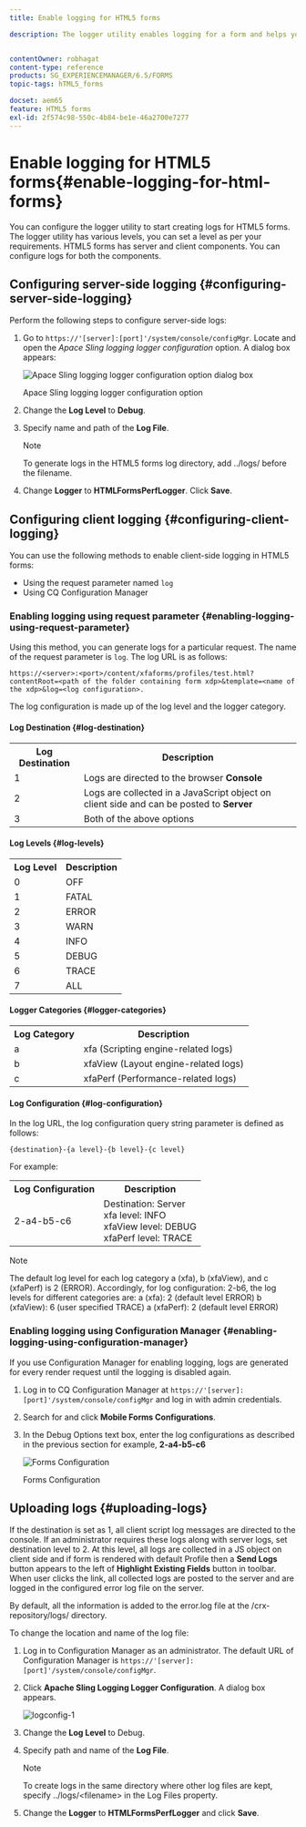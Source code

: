 ```yaml
---
title: Enable logging for HTML5 forms

description: The logger utility enables logging for a form and helps you debug form-related issues.


contentOwner: robhagat
content-type: reference
products: SG_EXPERIENCEMANAGER/6.5/FORMS
topic-tags: hTML5_forms

docset: aem65
feature: HTML5 forms
exl-id: 2f574c98-550c-4b84-be1e-46a2700e7277
---
```

# Enable logging for HTML5 forms{#enable-logging-for-html-forms}

You can configure the logger utility to start creating logs for HTML5 forms. The logger utility has various levels, you can set a level as per your requirements. HTML5 forms has server and client components. You can configure logs for both the components.

## Configuring server-side logging {#configuring-server-side-logging}

Perform the following steps to configure server-side logs:

1. Go to `https://'[server]:[port]'/system/console/configMgr`. Locate and open the *Apace Sling logging logger configuration* option. A dialog box appears:

   ![ Apace Sling logging logger configuration option dialog box](assets/logconfig.png)

   Apace Sling logging logger configuration option

1. Change the **Log Level** to **Debug**.

1. Specify name and path of the **Log File**.

   >[!NOTE]
   >
   >To generate logs in the HTML5 forms log directory, add ../logs/ before the filename.

1. Change **Logger** to **HTMLFormsPerfLogger**. Click **Save**.

## Configuring client logging {#configuring-client-logging}

You can use the following methods to enable client-side logging in HTML5 forms:

* Using the request parameter named `log`
* Using CQ Configuration Manager

### Enabling logging using request parameter {#enabling-logging-using-request-parameter}

Using this method, you can generate logs for a particular request. The name of the request parameter is `log`. The log URL is as follows:

`https://<server>:<port>/content/xfaforms/profiles/test.html?contentRoot=<path of the folder containing form xdp>&template=<name of the xdp>&log=<log configuration>.`

The log configuration is made up of the log level and the logger category.

#### Log Destination {#log-destination}

<table>
 <tbody>
  <tr>
   <th><strong>Log Destination</strong></th>
   <th><strong>Description</strong></th>
  </tr>
  <tr>
   <td>1</td>
   <td>Logs are directed to the browser <strong>Console</strong></td>
  </tr>
  <tr>
   <td>2</td>
   <td>Logs are collected in a JavaScript object on client side and can be posted to <strong>Server</strong> </td>
  </tr>
  <tr>
   <td>3</td>
   <td>Both of the above options<br /> </td>
  </tr>
 </tbody>
</table>

#### Log Levels {#log-levels}

<table>
 <tbody>
  <tr>
   <th>Log Level</th>
   <th>Description</th>
  </tr>
  <tr>
   <td>0</td>
   <td>OFF<br type="_moz" /> </td>
  </tr>
  <tr>
   <td>1</td>
   <td>FATAL<br type="_moz" /> </td>
  </tr>
  <tr>
   <td>2</td>
   <td>ERROR<br type="_moz" /> </td>
  </tr>
  <tr>
   <td>3</td>
   <td>WARN<br type="_moz" /> </td>
  </tr>
  <tr>
   <td>4</td>
   <td>INFO<br type="_moz" /> </td>
  </tr>
  <tr>
   <td>5</td>
   <td>DEBUG<br type="_moz" /> </td>
  </tr>
  <tr>
   <td>6</td>
   <td>TRACE<br type="_moz" /> </td>
  </tr>
  <tr>
   <td>7</td>
   <td>ALL<br type="_moz" /> </td>
  </tr>
 </tbody>
</table>

#### Logger Categories {#logger-categories}

<table>
 <tbody>
  <tr>
   <th>Log Category</th>
   <th>Description</th>
  </tr>
  <tr>
   <td>a</td>
   <td>xfa (Scripting engine-related logs)</td>
  </tr>
  <tr>
   <td>b</td>
   <td>xfaView (Layout engine-related logs)<br type="_moz" /> </td>
  </tr>
  <tr>
   <td>c</td>
   <td>xfaPerf (Performance-related logs)<br type="_moz" /> </td>
  </tr>
 </tbody>
</table>

#### Log Configuration {#log-configuration}

In the log URL, the log configuration query string parameter is defined as follows:

`{destination}-{a level}-{b level}-{c level}`

For example:

<table>
 <tbody>
  <tr>
   <th>Log Configuration</th>
   <th>Description</th>
  </tr>
  <tr>
   <td>2-a4-b5-c6<br type="_moz" /> </td>
   <td>Destination: Server<br /> xfa level: INFO<br /> xfaView level: DEBUG<br /> xfaPerf level: TRACE</td>
  </tr>
 </tbody>
</table>

>[!NOTE]
>
>The default log level for each log category a (xfa), b (xfaView), and c (xfaPerf) is 2 (ERROR). Accordingly, for log configuration: 2-b6, the log levels for different categories are:
>a (xfa): 2 (default level ERROR)
>b (xfaView): 6 (user specified TRACE)
>a (xfaPerf): 2 (default level ERROR)

### Enabling logging using Configuration Manager {#enabling-logging-using-configuration-manager}

If you use Configuration Manager for enabling logging, logs are generated for every render request until the logging is disabled again.

1. Log in to CQ Configuration Manager at `https://'[server]:[port]'/system/console/configMgr` and log in with admin credentials.
1. Search for and click **Mobile Forms Configurations**.
1. In the Debug Options text box, enter the log configurations as described in the previous section for example, **2-a4-b5-c6**

   ![Forms Configuration](assets/forms_configuration.png)

   Forms Configuration

## Uploading logs {#uploading-logs}

If the destination is set as 1, all client script log messages are directed to the console. If an administrator requires these logs along with server logs, set destination level to 2. At this level, all logs are collected in a JS object on client side and if form is rendered with default Profile then a **Send Logs** button appears to the left of **Highlight Existing Fields** button in toolbar. When user clicks the link, all collected logs are posted to the server and are logged in the configured error log file on the server.

By default, all the information is added to the error.log file at the /crx-repository/logs/ directory.

To change the location and name of the log file:

1. Log in to Configuration Manager as an administrator. The default URL of Configuration Manager is `https://'[server]:[port]'/system/console/configMgr`.
1. Click **Apache Sling Logging Logger Configuration**. A dialog box appears.

   ![logconfig-1](assets/logconfig-1.png)

1. Change the **Log Level** to Debug.

1. Specify path and name of the **Log File**.

   >[!NOTE]
   >
   >To create logs in the same directory where other log files are kept, specify ../logs/&lt;filename&gt; in the Log Files property.

1. Change the **Logger** to **HTMLFormsPerfLogger** and click **Save**.
